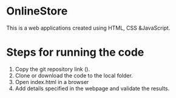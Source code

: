 # OnlineStore
This is a web applications created using HTML, CSS &amp;JavaScript.


# Steps for running the code
1) Copy the git repository link ().
2) Clone or download the code to the local folder.
3) Open index.html in a browser
4) Add details specified in the webpage and validate the results.
